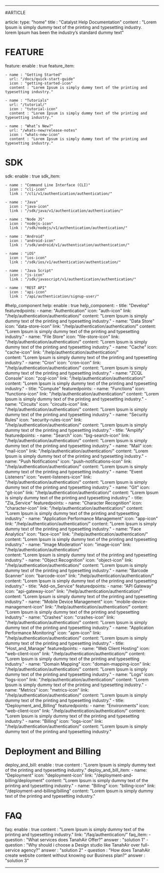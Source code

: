 ---

#ARTICLE

article:
  type: "home"
  title : "Catalyst Help Documentation"
  content : "Lorem Ipsum is simply dummy text of the printing and typesetting industry. <br> lorem Ipsum has been the industry’s standard dummy text"
  
# FEATURE

feature:
  enable : true
  feature_item:

    - name : "Getting Started"
      url: "/docs/quick-start-guide"
      icon : "getting-started-icon"
      content : "Lorem Ipsum is simply dummy text of the printing and typesetting industry."
      
    - name : "Tutorials"
      url: "/tutorial/"
      icon : "tutorial-icon"
      content : "Lorem Ipsum is simply dummy text of the printing and typesetting industry."
      
    - name : "What’s New?"
      url: "/whats-new/release-notes"
      icon : "whats-new-icon"
      content : "Lorem Ipsum is simply dummy text of the printing and typesetting industry."

 
# SDK

sdk:
  enable : true
  sdk_item:

    - name : "Command Line Interface (CLI)"
      icon : "cli-icon"
      link : "/cli/v1/authentication/authentication/"
      
    - name : "Java"
      icon : "java-icon"
      link : "/sdk/java/v1/authentication/authentication/"
      
    - name : "Node JS"
      icon : "nodejs-icon"
      link : "/sdk/nodejs/v1/authentication/authentication/"

    - name : "Android"
      icon : "android-icon"
      link : "/sdk/android/v1/authentication/authentication/"

    - name : "iOS"
      icon : "ios-icon"
      link : "/sdk/ios/v1/authentication/authentication/"

    - name : "Java Script"
      icon : "js-icon"
      link : "/sdk/javascript/v1/authentication/authentication/"

    - name : "REST API"
      icon : "api-icon"
      link : "/api/authentication/signup-user/"

#help_component
help:
  enable : true
  help_component:
      - title: "Develop"
        featuredpoints:
          - name: "Authentication"
            icon: "auth-icon"
            link: "/help/authentication/authentication/"
            content: "Lorem Ipsum is simply dummy text of the printing and typesetting industry."
          - name: "Data Store"
            icon: "data-store-icon"
            link: "/help/authentication/authentication/"
            content: "Lorem Ipsum is simply dummy text of the printing and typesetting industry."
          - name: "File Store"
            icon: "file-store-icon"
            link: "/help/authentication/authentication/"
            content: "Lorem Ipsum is simply dummy text of the printing and typesetting industry."
          - name: "Cache"
            icon: "cache-icon"
            link: "/help/authentication/authentication/"          
            content: "Lorem Ipsum is simply dummy text of the printing and typesetting industry."
          - name: "Cron"
            icon: "cron-icon"
            link: "/help/authentication/authentication/"
            content: "Lorem Ipsum is simply dummy text of the printing and typesetting industry."
          - name: "ZCQL Console"
            icon: "zcql-icon"
            link: "/help/authentication/authentication/"
            content: "Lorem Ipsum is simply dummy text of the printing and typesetting industry."
      - title: "Compute"
        featuredpoints:
          - name: "Functions"
            icon: "functions-icon"
            link: "/help/authentication/authentication/"
            content: "Lorem Ipsum is simply dummy text of the printing and typesetting industry."
          - name: "Circuits"
            icon: "circuits-icon"
            link: "/help/authentication/authentication/"
            content: "Lorem Ipsum is simply dummy text of the printing and typesetting industry."
          - name: "Security Rules"
            icon: "security-rules-icon"
            link: "/help/authentication/authentication/"
            content: "Lorem Ipsum is simply dummy text of the printing and typesetting industry."
      - title: "Amplify"
        featuredpoints:
          - name: "Search"
            icon: "big-search-icon"
            link: "/help/authentication/authentication/"
            content: "Lorem Ipsum is simply dummy text of the printing and typesetting industry."
          - name: "Mail"
            icon: "mail-icon"
            link: "/help/authentication/authentication/"
            content: "Lorem Ipsum is simply dummy text of the printing and typesetting industry."
          - name: "Push Notifications"
            icon: "push-notifications-icon"
            link: "/help/authentication/authentication/"
            content: "Lorem Ipsum is simply dummy text of the printing and typesetting industry."
          - name: "Event Listeners"
            icon: "event-listeners-icon"
            link: "/help/authentication/authentication/"
            content: "Lorem Ipsum is simply dummy text of the printing and typesetting industry."
          - name: "Git"
            icon: "git-icon"
            link: "/help/authentication/authentication/"
            content: "Lorem Ipsum is simply dummy text of the printing and typesetting industry."
      - title: "Zia_Service"
        featuredpoints:
          - name: "Character Recognition"
            icon: "character-icon"
            link: "/help/authentication/authentication/"
            content: "Lorem Ipsum is simply dummy text of the printing and typesetting industry."
          - name: "Application Performance Management"
            icon: "app-icon"
            link: "/help/authentication/authentication/"
            content: "Lorem Ipsum is simply dummy text of the printing and typesetting industry."
          - name: "Face Analytics"
            icon: "face-icon"
            link: "/help/authentication/authentication/"
            content: "Lorem Ipsum is simply dummy text of the printing and typesetting industry."
          - name: "Image Moderation"
            icon: "image-icon"
            link: "/help/authentication/authentication/"          
            content: "Lorem Ipsum is simply dummy text of the printing and typesetting industry."
          - name: "Object Recognition"
            icon: "object-icon"
            link: "/help/authentication/authentication/"
            content: "Lorem Ipsum is simply dummy text of the printing and typesetting industry."
          - name: "Barcode Scanner"
            icon: "barcode-icon"
            link: "/help/authentication/authentication/"
            content: "Lorem Ipsum is simply dummy text of the printing and typesetting industry."
      - title: "Add-on_Service"
        featuredpoints:
          - name: "API Gateway"
            icon: "api-gateway-icon"
            link: "/help/authentication/authentication/"
            content: "Lorem Ipsum is simply dummy text of the printing and typesetting industry."
          - name: "Mobile Device Management"
            icon: "mobile-device-management-icon"
            link: "/help/authentication/authentication/"
            content: "Lorem Ipsum is simply dummy text of the printing and typesetting industry."
          - name: "Crashes"
            icon: "crashes-icon"
            link: "/help/authentication/authentication/"
            content: "Lorem Ipsum is simply dummy text of the printing and typesetting industry."
          - name: "Application Performance Monitoring"
            icon: "apm-icon"
            link: "/help/authentication/authentication/"
            content: "Lorem Ipsum is simply dummy text of the printing and typesetting industry."
      - title: "Host_and_Manage"
        featuredpoints:
          - name: "Web Client Hosting"
            icon: "web-client-icon"
            link: "/help/authentication/authentication/"
            content: "Lorem Ipsum is simply dummy text of the printing and typesetting industry."
          - name: "Domain Mapping"
            icon: "domain-mapping-icon"
            link: "/help/authentication/authentication/"
            content: "Lorem Ipsum is simply dummy text of the printing and typesetting industry."
          - name: "Logs"
            icon: "logs-icon"
            link: "/help/authentication/authentication/"
            content: "Lorem Ipsum is simply dummy text of the printing and typesetting industry."
          - name: "Metrics"
            icon: "metrics-icon"
            link: "/help/authentication/authentication/"
            content: "Lorem Ipsum is simply dummy text of the printing and typesetting industry."
      - title: "Deployment_and_Billing"
        featuredpoints:
          - name: "Environments"
            icon: "web-client-icon"
            link: "/help/authentication/authentication/"
            content: "Lorem Ipsum is simply dummy text of the printing and typesetting industry."
          - name: "Billing"
            icon: "logs-icon"
            link: "/help/authentication/authentication/"
            content: "Lorem Ipsum is simply dummy text of the printing and typesetting industry."


# Deployment and Billing

deploy_and_bill:
  enable : true
  content : "Lorem Ipsum is simply dummy text of the printing and typesetting industry."
  deploy_and_bill_item:
    - name: "Deployment"
      icon: "deployment-icon"
      link: "/deployment-and-billing/deployment"
      content: "Lorem Ipsum is simply dummy text of the printing and typesetting industry."
    - name: "Billing"
      icon: "billing-icon"
      link: "/deployment-and-billing/billing"
      content: "Lorem Ipsum is simply dummy text of the printing and typesetting industry."

# FAQ

faq:
  enable : true
  content : "Lorem Ipsum is simply dummy text of the printing and typesetting industry."
  link: "/faq/authentication/"
  faq_item:
    - question : "What services does TanahAir Offer?"
      answer : "solution 1" 
    - question : "Why should i choose a Design studio like TanahAir over full-service agency?"
      answer : "solution 2"
    - question : "How does TanahAir create website content without knowing our Business plan?"
      answer : "solution 3"
    
---